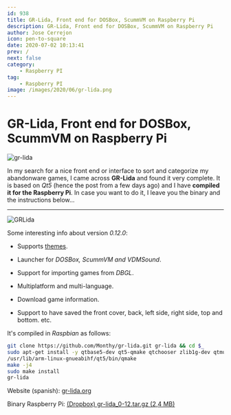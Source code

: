 ```yaml
---
id: 938
title: GR-Lida, Front end for DOSBox, ScummVM on Raspberry Pi
description: GR-Lida, Front end for DOSBox, ScummVM on Raspberry Pi
author: Jose Cerrejon
icon: pen-to-square
date: 2020-07-02 10:13:41
prev: /
next: false
category:
    - Raspberry PI
tag:
    - Raspberry PI
image: /images/2020/06/gr-lida.png
---
```


# GR-Lida, Front end for DOSBox, ScummVM on Raspberry Pi

![gr-lida](/images/2020/06/gr-lida.png)

In my search for a nice front end or interface to sort and categorize my abandonware games, I came across **GR-Lida** and found it very complete. It is based on _Qt5_ (hence the post from a few days ago) and I have **compiled it for the Raspberry Pi**. In case you want to do it, I leave you the binary and the instructions below...

---

![GRLida](/images/2020/06/gr-lida-01.png "GRLida")

Some interesting info about version _0.12.0_:

-   Supports [themes](https://www.gr-lida.org/styles/).

-   Launcher for _DOSBox, ScummVM and VDMSound_.

-   Support for importing games from _DBGL_.

-   Multiplatform and multi-language.

-   Download game information.

-   Support to have saved the front cover, back, left side, right side, top and bottom. etc.

It's compiled in _Raspbian_ as follows:

```bash
git clone https://github.com/Monthy/gr-lida.git gr-lida && cd $_
sudo apt-get install -y qtbase5-dev qt5-qmake qtchooser zlib1g-dev qtmultimedia5-dev libqt5multimediawidgets5 libqt5multimedia5-plugins libqt5multimedia5 qtscript5-dev
/usr/lib/arm-linux-gnueabihf/qt5/bin/qmake
make -j4
sudo make install
gr-lida
```

Website (spanish): [gr-lida.org](https://www.gr-lida.org/)

Binary Raspberry Pi: [(Dropbox) gr-lida_0-12.tar.gz (2,4 MB)](https://www.dropbox.com/s/i9oa9fjr7byavng/gr-lida_0-12.tar.gz?dl=0)
